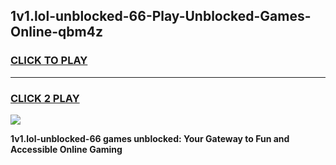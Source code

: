 
## 1v1.lol-unblocked-66-Play-Unblocked-Games-Online-qbm4z
<h3>
<a href="https://premium76.site?title=1v1.lol-unblocked-66&ref=25A">CLICK TO PLAY</a></h3>
<hr>

<h3>
<a href="https://premium76.site?title=1v1.lol-unblocked-66&ref=25A">CLICK 2 PLAY</a>
  
</h3>

<a href="https://premium76.site?title=1v1.lol-unblocked-66&ref=25A"><img src="https://clearcache.store/games.png"></a>


**1v1.lol-unblocked-66 games unblocked: Your Gateway to Fun and Accessible Online Gaming**
